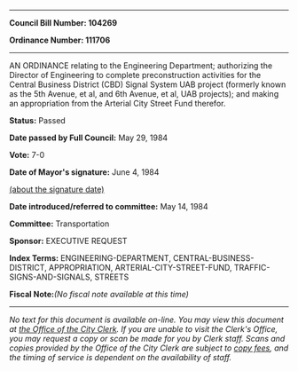 

********

**Council Bill Number: 104269**
   
**Ordinance Number: 111706**
********

 AN ORDINANCE relating to the Engineering Department; authorizing the Director of Engineering to complete preconstruction activities for the Central Business District (CBD) Signal System UAB project (formerly known as the 5th Avenue, et al, and 6th Avenue, et al, UAB projects); and making an appropriation from the Arterial City Street Fund therefor.

**Status:** Passed
   
**Date passed by Full Council:** May 29, 1984
   
**Vote:** 7-0
   
**Date of Mayor's signature:** June 4, 1984
   
[(about the signature date)](/~public/approvaldate.htm)
   
   
   
**Date introduced/referred to committee:** May 14, 1984
   
**Committee:** Transportation
   
**Sponsor:** EXECUTIVE REQUEST
   
   
**Index Terms:** ENGINEERING-DEPARTMENT, CENTRAL-BUSINESS-DISTRICT, APPROPRIATION, ARTERIAL-CITY-STREET-FUND, TRAFFIC-SIGNS-AND-SIGNALS, STREETS

**Fiscal Note:**_(No fiscal note available at this time)_
********

_No text for this document is available on-line. You may view this document at [the Office of the City Clerk](http://www.seattle.gov/leg/clerk/contactUs.htm). If you are unable to visit the Clerk's Office, you may request a copy or scan be made for you by Clerk staff. Scans and copies provided by the Office of the City Clerk are subject to [copy fees](http://clerk.seattle.gov/~public/clerkfees.htm), and the timing of service is dependent on the availability of staff._

